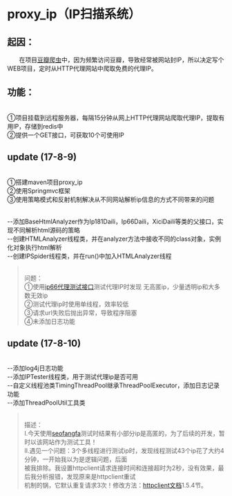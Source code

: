 # proxy_ip（IP扫描系统）
起因：
------
        在项目[豆瓣爬虫](https://github.com/Alooooha/DoubanSpider)中，因为频繁访问豆瓣，导致经常被网站封IP，所以决定写个WEB项目，定时从HTTP代理网站中爬取免费的代理IP。


功能：
------
<br>①项目挂载到远程服务器，每隔15分钟从网上HTTP代理网站爬取代理IP，提取有用IP，存储到redis中
<br>②提供一个GET接口，可获取10个可使用IP

update (17-8-9)
------
<br>①搭建maven项目proxy_ip
<br>②使用Springmvc框架
<br>③使用策略模式和反射机制解决从不同网站解析ip信息的方式不同带来的问题

<br>--添加BaseHtmlAnalyzer作为Ip181Daili，Ip66Daili，XiciDaili等类的父接口，实现不同解析html源码的策略
<br>--创建HTMLAnalyzer线程类，并在analyzer方法中接收不同的class对象，实例化对象执行html解析
<br>--创建IPSpider线程类，并在run()中加入HTMLAnalyzer线程

><br>问题：
<br>①使用[ip66代理测试接口](http://www.66ip.cn/yz/post.php)测试代理IP时发现 无高匿ip，少量透明ip和大多数无效ip
<br>②测试代理ip时使用单线程，效率较低
<br>③请求url失败后抛出异常，导致程序阻塞
<br>④未添加日志功能


update (17-8-10)
------
<br>--添加log4j日志功能
<br>--添加IPTester线程类，用于测试代理ip是否可用
<br>--自定义线程池类TimingThreadPool继承ThreadPoolExecutor，添加日志记录功能
<br>--添加ThreadPoolUtil工具类
><br>描述：
<br>Ⅰ.今天使用[seofangfa](https://seofangfa.com/checkproxy/)测试时结果有小部分ip是高匿的，为了后续的开发，暂时以该网站作为测试工具！
<br>Ⅱ.遇见一个问题：3个多线程进行测试ip时，发现线程测试43个ip花了大约4分钟，一开始我以为是逻辑问题，后面
     <br>被我排除。我设置httpclient请求连接时间和连接超时为2秒，没有效果，最后我分析报错，发现原来是httpclient重试
     <br>机制的锅，它默认重复请求3次！修改方法：[httpclient文档](http://hc.apache.org/httpcomponents-client-4.5.x/tutorial/html/index.html)1.5.4节。

   
